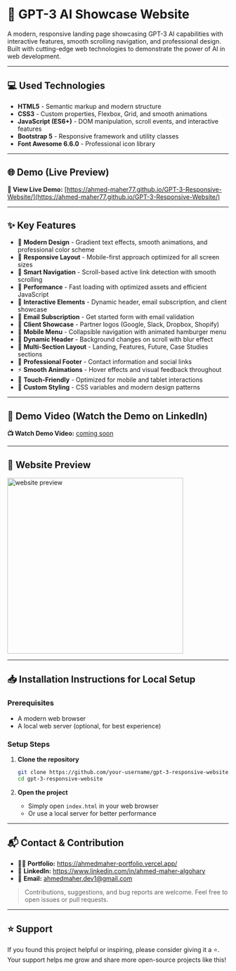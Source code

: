 # 🤖 GPT-3 AI Showcase Website

A modern, responsive landing page showcasing GPT-3 AI capabilities with interactive features, smooth scrolling navigation, and professional design. Built with cutting-edge web technologies to demonstrate the power of AI in web development.

---

## 💻 Used Technologies

-   **HTML5** - Semantic markup and modern structure
-   **CSS3** - Custom properties, Flexbox, Grid, and smooth animations
-   **JavaScript (ES6+)** - DOM manipulation, scroll events, and interactive features
-   **Bootstrap 5** - Responsive framework and utility classes
-   **Font Awesome 6.6.0** - Professional icon library

---

## 🌐 Demo (Live Preview)

**🚀 View Live Demo:** [https://ahmed-maher77.github.io/GPT-3-Responsive-Website/](https://ahmed-maher77.github.io/GPT-3-Responsive-Website/)

---

## ✨ Key Features

-   🎨 **Modern Design** - Gradient text effects, smooth animations, and professional color scheme
-   📱 **Responsive Layout** - Mobile-first approach optimized for all screen sizes
-   🧭 **Smart Navigation** - Scroll-based active link detection with smooth scrolling
-   🚀 **Performance** - Fast loading with optimized assets and efficient JavaScript
-   🎯 **Interactive Elements** - Dynamic header, email subscription, and client showcase
-   📧 **Email Subscription** - Get started form with email validation
-   🏢 **Client Showcase** - Partner logos (Google, Slack, Dropbox, Shopify)
-   📱 **Mobile Menu** - Collapsible navigation with animated hamburger menu
-   🎨 **Dynamic Header** - Background changes on scroll with blur effect
-   📄 **Multi-Section Layout** - Landing, Features, Future, Case Studies sections
-   🔗 **Professional Footer** - Contact information and social links
-   ⚡ **Smooth Animations** - Hover effects and visual feedback throughout
-   🎯 **Touch-Friendly** - Optimized for mobile and tablet interactions
-   🔧 **Custom Styling** - CSS variables and modern design patterns

---

## 🎥 Demo Video (Watch the Demo on LinkedIn)

**📺 Watch Demo Video:** [coming soon]()

---

## 👀 Website Preview

<a href="https://ahmed-maher77.github.io/GPT-3-Responsive-Website/" title="demo">
  <img src="uploaded-img-on-github-readme" alt="website preview" width="400">
</a>

---

## 📥 Installation Instructions for Local Setup

### Prerequisites

-   A modern web browser
-   A local web server (optional, for best experience)

### Setup Steps

1. **Clone the repository**

    ```bash
    git clone https://github.com/your-username/gpt-3-responsive-website.git
    cd gpt-3-responsive-website
    ```

2. **Open the project**

    - Simply open `index.html` in your web browser
    - Or use a local server for better performance

---

## 📬 Contact & Contribution

-   🧑‍💻 **Portfolio:** <a href="https://ahmedmaher-portfolio.vercel.app/" title="See My Portfolio">https://ahmedmaher-portfolio.vercel.app/</a>
-   🔗 **LinkedIn:** <a href="https://www.linkedin.com/in/ahmed-maher-algohary" title="Contact via LinkedIn">https://www.linkedin.com/in/ahmed-maher-algohary</a>
-   📧 **Email:** <a href="mailto:ahmedmaher.dev1@gmail.com" title="Contact via Email">ahmedmaher.dev1@gmail.com</a>

> Contributions, suggestions, and bug reports are welcome. Feel free to open issues or pull requests.

---

## ⭐ Support

If you found this project helpful or inspiring, please consider giving it a ⭐. Your support helps me grow and share more open-source projects like this!
